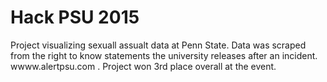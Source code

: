 # Hack PSU 2015
Project visualizing sexuall assualt data at Penn State. Data was scraped from the right to know statements the university releases after an incident. wwww.alertpsu.com . Project won 3rd place overall at the event.

